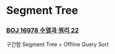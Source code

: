 # Segment Tree



### [BOJ 16978 수열과 쿼리 22](https://www.acmicpc.net/problem/16978)

구간합 Segment Tree + Offline Query Sort 

